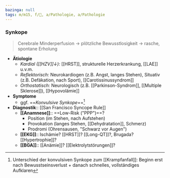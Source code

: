 ```yaml
---
bazinga: null
tags: m/m15, f/🧠, a/Pathologie, a/Pathologie
---
```

### Synkope
> Cerebrale Minderperfusion → plötzliche Bewusstlosigkeit → rasche, spontane Erholung
- **Ätiologie**
	- *Kardial ([[HZV]]↓):* [[HRST]], strukturelle Herzerkrankung, [[LAE]] u.v.m.
	- *Reflektorisch:* Neurokardiogen (z.B. Angst, langes Stehen), Situativ (z.B. Defäkation, nach Sport), [[Carotissinussyndrom]]
	- *Orthostatisch:* Neurologisch (z.B. [[Parkinson-Syndrom]], [[Multiple Sklerose]]), [[Hypovolämie]]
- **Symptome**
	- ggf. ==*Konvulsive Synkope*==[^1]
- **Diagnostik**:: [[San Francisco Syncope Rule]]
	- **[[Anamnese]]**:: ==Low-Risk ("PPP")==?
		- Position (im Stehen, nach Aufstehen)
		- Provokation (langes Stehen, [[Dehydratation]], Schmerz)
		- Prodromi (Ohrensausen, "Schwarz vor Augen")
	- **[[EKG]]**:: Ischämie? [[HRST]]? [[Long-QT]]?, Brugada? [[Hypertrophie]]?
	- **[[BGA]]**:: [[Anämie]]? [[Elektrolytstörungen]]?


[^1]: Unterschied der konvulsiven Synkope zum [[Krampfanfall]]: Beginn erst nach Bewusstseinsverlust + danach schnelles, vollständiges Aufklaren